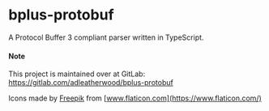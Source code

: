 # bplus-protobuf

A Protocol Buffer 3 compliant parser written in TypeScript.

#### Note

This project is maintained over at GitLab: https://gitlab.com/adleatherwood/bplus-protobuf

Icons made by [Freepik](https://www.flaticon.com/authors/freepik) from [www.flaticon.com](https://www.flaticon.com/)